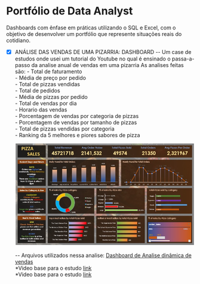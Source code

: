 # Portfólio de Data Analyst 

Dashboards com ênfase em práticas utilizando o SQL e Excel, com o objetivo de desenvolver um portfólio que represente situações reais do cotidiano.

- [x] ANÁLISE DAS VENDAS DE UMA PIZARRIA: DASHBOARD
   -- Um case de estudos onde usei um tutorial do Youtube no qual é ensinado o passa-a-passo da analise anual de vendas em uma pizarria
      As analises feitas são:
           - Total de faturamento<br />
           - Média de preço por pedido<br />
           - Total de pizzas vendidas<br />
           - Total de pedidos<br />
           - Média de pizzas por pedido<br />
           - Total de vendas por dia<br />
           - Horario das vendas<br />
           - Porcentagem de vendas por categoria de pizzas<br />
           - Porcentagem de vendas por tamanho de pizzas<br />
           - Total de pizzas vendidas por categoria<br />
           - Ranking da 5 melhores e piores sabores de pizza<br />
 
   ![Dashboard Pizza Sales](Imagens/dashboard.jpg)

   -- Arquivos utilizados nessa analise: [Dashboard de Analise dinâmica de vendas](https://github.com/ThiagoAoki88/Data-Analyst-Projects/tree/main/Pizza%20Sales)<br />
    *Video base para o estudo [link](https://www.youtube.com/watch?v=3Acmk-rqn6c&t=1238s)<br />
    *Video base para o estudo [link](https://www.youtube.com/watch?v=wGJYJ42V8OQ&t=33s)<br />

